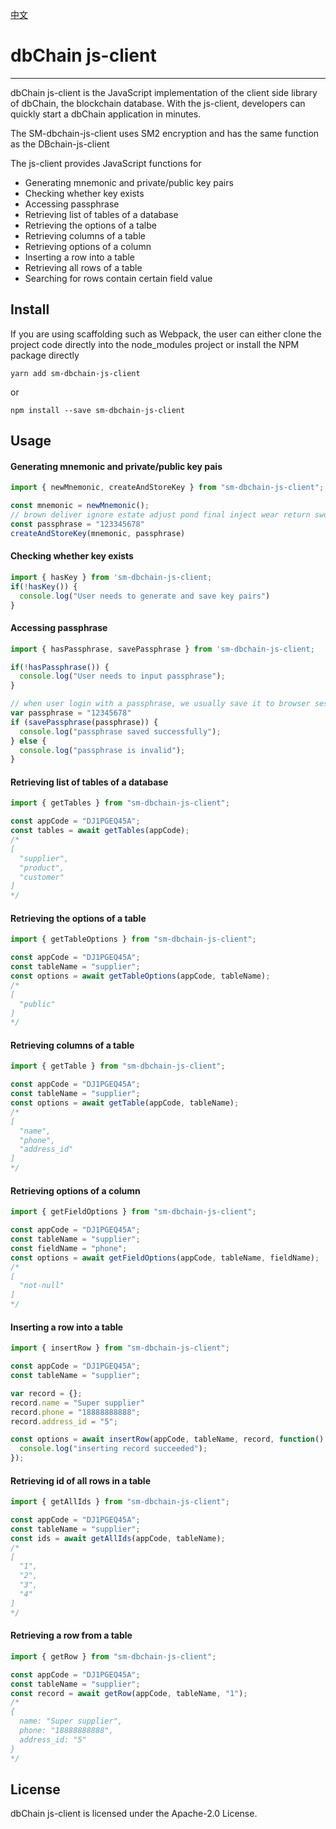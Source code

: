 [中文](https://github.com/dbchaincloud/js-client/blob/master/README_ch.md)

# dbChain js-client

---

dbChain js-client is the JavaScript implementation of the client side library of dbChain, the blockchain database. With the js-client, developers can quickly start a dbChain application in minutes.

The SM-dbchain-js-client uses SM2 encryption and has the same function as the DBchain-js-client

The js-client provides JavaScript functions for

- Generating mnemonic and private/public key pairs 
- Checking whether key exists
- Accessing passphrase
- Retrieving list of tables of a database
- Retrieving the options of a talbe
- Retrieving columns of a table
- Retrieving options of a column
- Inserting a row into a table
- Retrieving all rows of a table
- Searching for rows contain certain field value

## Install

If you are using scaffolding such as Webpack, the user can either clone the project code directly into the node_modules project or install the NPM package directly

```shell
yarn add sm-dbchain-js-client
```

or

```shell
npm install --save sm-dbchain-js-client
```


## Usage

#### Generating mnemonic and private/public key pais
```javascript
import { newMnemonic, createAndStoreKey } from "sm-dbchain-js-client";

const mnemonic = newMnemonic();
// brown deliver ignore estate adjust pond final inject wear return sword silent
const passphrase = "123345678"
createAndStoreKey(mnemonic, passphrase)
```

#### Checking whether key exists
```javascript
import { hasKey } from 'sm-dbchain-js-client;
if(!hasKey()) {
  console.log("User needs to generate and save key pairs")
}
```

#### Accessing passphrase
```javascript
import { hasPassphrase, savePassphrase } from 'sm-dbchain-js-client;

if(!hasPassphrase()) {
  console.log("User needs to input passphrase");
}

// when user login with a passphrase, we usually save it to browser session storage
var passphrase = "12345678"
if (savePassphrase(passphrase)) {
  console.log("passphrase saved successfully");
} else {
  console.log("passphrase is invalid");
}
```

#### Retrieving list of tables of a database
```javascript
import { getTables } from "sm-dbchain-js-client";

const appCode = "DJ1PGEQ45A";
const tables = await getTables(appCode);
/*
[
  "supplier",
  "product",
  "customer"
]
*/
```

#### Retrieving the options of a table
```javascript
import { getTableOptions } from "sm-dbchain-js-client";

const appCode = "DJ1PGEQ45A";
const tableName = "supplier";
const options = await getTableOptions(appCode, tableName);
/*
[
  "public"
]
*/
```

#### Retrieving columns of a table
```javascript
import { getTable } from "sm-dbchain-js-client";

const appCode = "DJ1PGEQ45A";
const tableName = "supplier";
const options = await getTable(appCode, tableName);
/*
[
  "name",
  "phone",
  "address_id"
]
*/
```
#### Retrieving options of a column
```javascript
import { getFieldOptions } from "sm-dbchain-js-client";

const appCode = "DJ1PGEQ45A";
const tableName = "supplier";
const fieldName = "phone";
const options = await getFieldOptions(appCode, tableName, fieldName);
/*
[
  "not-null"
]
*/
```
#### Inserting a row into a table
```javascript
import { insertRow } from "sm-dbchain-js-client";

const appCode = "DJ1PGEQ45A";
const tableName = "supplier";

var record = {};
record.name = "Super supplier"
record.phone = "18888888888";
record.address_id = "5";

const options = await insertRow(appCode, tableName, record, function() {
  console.log("inserting record succeeded");
});
```

#### Retrieving id of all rows in a table
```javascript
import { getAllIds } from "sm-dbchain-js-client";

const appCode = "DJ1PGEQ45A";
const tableName = "supplier";
const ids = await getAllIds(appCode, tableName);
/*
[
  "1",
  "2",
  "3",
  "4"
]
*/
```

#### Retrieving a row from a table
```javascript
import { getRow } from "sm-dbchain-js-client";

const appCode = "DJ1PGEQ45A";
const tableName = "supplier";
const record = await getRow(appCode, tableName, "1");
/*
{
  name: "Super supplier",
  phone: "18888888888",
  address_id: "5"
}
*/
```

## License

dbChain js-client is licensed under the Apache-2.0 License.

